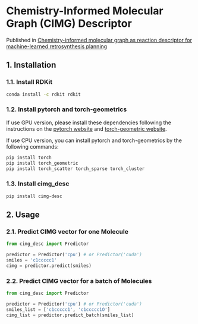 # Chemistry-Informed Molecular Graph (CIMG) Descriptor

Published in [Chemistry-informed molecular graph as reaction descriptor for machine-learned retrosynthesis planning](https://www.pnas.org/doi/10.1073/pnas.2212711119)

## 1. Installation

### 1.1. Install RDKit

```bash
conda install -c rdkit rdkit
```

### 1.2. Install pytorch and torch-geometrics

If use GPU version, please install these dependencies following the instructions on the [pytorch website](https://pytorch.org/get-started/locally/) and [torch-geometric website](https://pytorch-geometric.readthedocs.io/en/latest/install/installation.html).

If use CPU version, you can install pytorch and torch-geometrics by the following commands:


```bash
pip install torch
pip install torch_geometric
pip install torch_scatter torch_sparse torch_cluster
```

### 1.3. Install cimg_desc

```bash
pip install cimg-desc
```

## 2. Usage

### 2.1. Predict CIMG vector for one Molecule

```python
from cimg_desc import Predictor

predictor = Predictor('cpu') # or Predictor('cuda')
smiles = 'c1ccccc1'
cimg = predictor.predict(smiles)

```

### 2.2. Predict CIMG vector for a batch of Molecules

```python
from cimg_desc import Predictor

predictor = Predictor('cpu') # or Predictor('cuda')
smiles_list = ['c1ccccc1', 'c1ccccc1O']
cimg_list = predictor.predict_batch(smiles_list)

```
